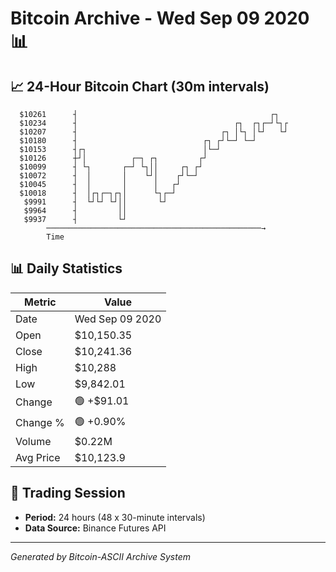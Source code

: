 # Bitcoin Archive - Wed Sep 09 2020 📊

## 📈 24-Hour Bitcoin Chart (30m intervals)

```
  $10261      ┤                                           ┌┐   
  $10234      ┤                                   ┌┐  ┌┐┌─┘└┐┌ 
  $10207      ┤                                ┌┐ │└┐ │└┘   └┘ 
  $10180      ┤                            ┌┐ ┌┘└─┘ └─┘        
  $10153      ┤┌┐                          │└─┘                
  $10126      ┼┘│          ┌─┐ ┌┐         ┌┘                   
  $10099      ┤ └┐       ┌─┘ └┐││     ┌┐ ┌┘                    
  $10072      ┤  │       │    └┘│    ┌┘└─┘                     
  $10045      ┤  │       │      │   ┌┘                         
  $10018      ┤  │┌┐┌─┐┌┐│      └┐┌─┘                          
   $9991      ┤  └┘└┘ └┘││       └┘                            
   $9964      ┤         ││                                     
   $9937      ┤         └┘                                     
        ────────────────────────────────────────────────→
        Time
```

## 📊 Daily Statistics

| Metric | Value |
|--------|-------|
| Date | Wed Sep 09 2020 |
| Open | $10,150.35 |
| Close | $10,241.36 |
| High | $10,288 |
| Low | $9,842.01 |
| Change | 🟢 +$91.01 |
| Change % | 🟢 +0.90% |
| Volume | $0.22M |
| Avg Price | $10,123.9 |

## 📅 Trading Session

- **Period:** 24 hours (48 x 30-minute intervals)
- **Data Source:** Binance Futures API

---
*Generated by Bitcoin-ASCII Archive System*

